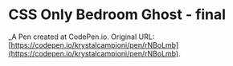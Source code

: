 # CSS Only Bedroom Ghost - final
 _A Pen created at CodePen.io. Original URL: [https://codepen.io/krystalcampioni/pen/rNBoLmb](https://codepen.io/krystalcampioni/pen/rNBoLmb).

 